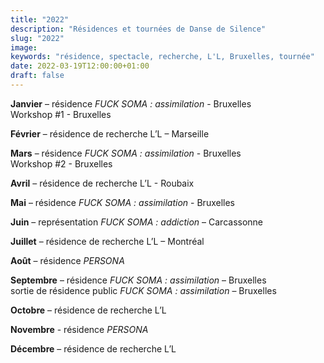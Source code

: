 ```yaml
---
title: "2022"
description: "Résidences et tournées de Danse de Silence"
slug: "2022"
image:
keywords: "résidence, spectacle, recherche, L'L, Bruxelles, tournée"
date: 2022-03-19T12:00:00+01:00
draft: false
---
```

**Janvier** – résidence *FUCK SOMA : assimilation* -  Bruxelles  
Workshop #1 - Bruxelles

**Février** – résidence de recherche L’L – Marseille 

**Mars** – résidence *FUCK SOMA : assimilation* -  Bruxelles  
Workshop #2 - Bruxelles

**Avril** – résidence de recherche L’L - Roubaix

**Mai** – résidence *FUCK SOMA : assimilation* -  Bruxelles

**Juin** – représentation *FUCK SOMA : addiction* – Carcassonne

**Juillet** – résidence de recherche L’L – Montréal

**Août** – résidence *PERSONA*

**Septembre** – résidence *FUCK SOMA : assimilation* – Bruxelles  
sortie de résidence public *FUCK SOMA : assimilation* – Bruxelles

**Octobre** – résidence de recherche L’L

**Novembre** -  résidence *PERSONA*

**Décembre** – résidence de recherche L’L
</code>
